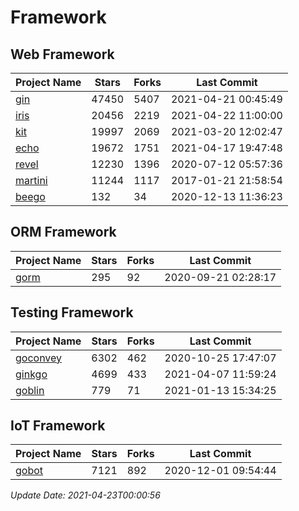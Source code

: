 # Framework

## Web Framework
| Project Name | Stars | Forks | Last Commit |
| ------------ | ----- | ----- | ----------- |
| [gin](https://github.com/gin-gonic/gin) | 47450 | 5407 | 2021-04-21 00:45:49 |
| [iris](https://github.com/kataras/iris) | 20456 | 2219 | 2021-04-22 11:00:00 |
| [kit](https://github.com/go-kit/kit) | 19997 | 2069 | 2021-03-20 12:02:47 |
| [echo](https://github.com/labstack/echo) | 19672 | 1751 | 2021-04-17 19:47:48 |
| [revel](https://github.com/revel/revel) | 12230 | 1396 | 2020-07-12 05:57:36 |
| [martini](https://github.com/go-martini/martini) | 11244 | 1117 | 2017-01-21 21:58:54 |
| [beego](https://github.com/astaxie/beego) | 132 | 34 | 2020-12-13 11:36:23 |

## ORM Framework
| Project Name | Stars | Forks | Last Commit |
| ------------ | ----- | ----- | ----------- |
| [gorm](https://github.com/jinzhu/gorm) | 295 | 92 | 2020-09-21 02:28:17 |

## Testing Framework
| Project Name | Stars | Forks | Last Commit |
| ------------ | ----- | ----- | ----------- |
| [goconvey](https://github.com/smartystreets/goconvey) | 6302 | 462 | 2020-10-25 17:47:07 |
| [ginkgo](https://github.com/onsi/ginkgo) | 4699 | 433 | 2021-04-07 11:59:24 |
| [goblin](https://github.com/franela/goblin) | 779 | 71 | 2021-01-13 15:34:25 |

## IoT Framework
| Project Name | Stars | Forks | Last Commit |
| ------------ | ----- | ----- | ----------- |
| [gobot](https://github.com/hybridgroup/gobot) | 7121 | 892 | 2020-12-01 09:54:44 |

*Update Date: 2021-04-23T00:00:56*